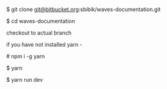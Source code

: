 $ git clone git@bitbucket.org:sbibik/waves-documentation.git

$ cd waves-documentation

checkout to actual branch

if you have not installed yarn - 

\# npm i -g yarn

$ yarn

$ yarn run dev
